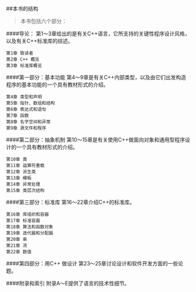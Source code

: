 ##本书的结构

>本书包括六个部分：

####导论：
第1～3章给出的是有关C++语言，它所支持的关键性程序设计风格，以及有关C++标准库的综述。

    第1章 致读者
    第2章 C++ 概览
    第3章 标准库概览

####第一部分：基本功能
第4～9章是有关C++内部类型，以及由它们出发构造程序的基本功能的一个具有教材形式的介绍。

    第4章 类型和声明
    第5章 指针、数组和结构
    第6章 表达式和语句
    第7章 函数
    第8章 名字空间和异常
    第9章 源文件和程序

####第二部分：抽象机制
第10～15章是有关使用C++做面向对象和通用型程序设计的一个具有教材形式的介绍。

    第10章 类
    第11章 运算符重载
    第12章 派生类
    第13章 模板
    第14章 异常处理
    第15章 类层次结构

####第三部分：标准库
第16～22章介绍C++的标准库。

    第16章 库组织和容器
    第17章 标准容器
    第18章 算法和函数对象
    第19章 迭代器和分配器
    第20章 串
    第21章 流
    第22章 数值

####第四部分：用C++ 做设计
第23～25章讨论设计和软件开发方面的一些论题。

####附录和索引
附录A～E提供了语言的技术性细节。